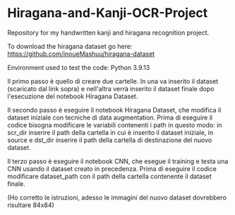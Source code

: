 # Hiragana-and-Kanji-OCR-Project

Repository for my handwritten kanji and hiragana recognition project.

To download the hiragana dataset go here: https://github.com/inoueMashuu/hiragana-dataset

Environment used to test the code: Python 3.9.13


Il primo passo è quello di creare due cartelle. In una va inserito il dataset (scaricato dal link sopra) e nell'altra verrà inserito il dataset finale dopo l'esecuzione del notebook Hiragana Dataset.

Il secondo passo è eseguire il notebook Hiragana Dataset, che modifica il dataset iniziale con tecniche di data augmentation. Prima di eseguire il codice bisogna modificare le variabili contenenti i path in questo modo: in scr_dir inserire il path della cartella in cui è inserito il dataset iniziale, in source e dst_dir inserire il path della cartella di destinazione del nuovo dataset.

Il terzo passo è eseguire il notebook CNN, che esegue il training e testa una CNN usando il dataset creato in precedenza. Prima di eseguire il codice modificare dataset_path con il path della cartella contenente il dataset finale.

(Ho corretto le istruzioni, adesso le immagini del nuovo dataset dovrebbero risultare 84x84)
